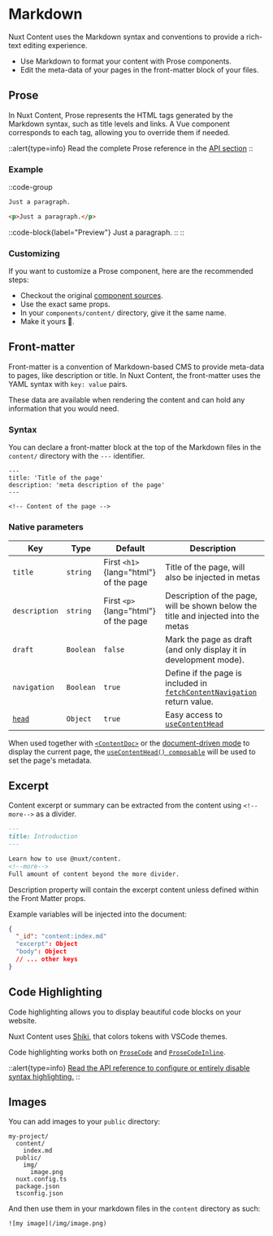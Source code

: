 # Markdown

Nuxt Content uses the Markdown syntax and conventions to provide a rich-text editing experience.

- Use Markdown to format your content with Prose components.
- Edit the meta-data of your pages in the front-matter block of your files.

## Prose

In Nuxt Content, Prose represents the HTML tags generated by the Markdown syntax, such as title levels and links. A Vue component corresponds to each tag, allowing you to override them if needed.

::alert{type=info}
Read the complete Prose reference in the [API section](/api/components/prose)
::

### Example

::code-group

  ```markdown [Markdown]
  Just a paragraph.
  ```

  ```html [Output]
  <p>Just a paragraph.</p>
  ```

  ::code-block{label="Preview"}
  Just a paragraph.
  ::
::

### Customizing

If you want to customize a Prose component, here are the recommended steps:

- Checkout the original [component sources](https://github.com/nuxt/content/tree/main/src/runtime/components/Prose).
- Use the exact same props.
- In your `components/content/` directory, give it the same name.
- Make it yours 🚀.

## Front-matter

Front-matter is a convention of Markdown-based CMS to provide meta-data to pages, like description or title. In Nuxt Content, the front-matter uses the YAML syntax with `key: value` pairs.

These data are available when rendering the content and can hold any information that you would need.

### Syntax

You can declare a front-matter block at the top of the Markdown files in the `content/` directory with the `---` identifier.

```md[content/index.md]
---
title: 'Title of the page'
description: 'meta description of the page'
---

<!-- Content of the page -->
```

### Native parameters

| Key                                         | Type      | Default                               | Description                                                                                              |
| ------------------------------------------- | --------- | ------------------------------------- | -------------------------------------------------------------------------------------------------------- |
| `title`                                     | `string`  | First `<h1>`{lang="html"} of the page | Title of the page, will also be injected in metas                                                        |
| `description`                               | `string`  | First `<p>`{lang="html"} of the page  | Description of the page, will be shown below the title and injected into the metas                       |
| `draft`                                     | `Boolean` | `false`                               | Mark the page as draft (and only display it in development mode).                                        |
| `navigation`                                | `Boolean` | `true`                                | Define if the page is included in [`fetchContentNavigation`](/guide/displaying/navigation) return value. |
| [`head`](/api/composables/use-content-head) | `Object`  | `true`                                | Easy access to [`useContentHead`](/api/composables/use-content-head)                                     |

When used together with [`<ContentDoc>`](/guide/displaying/rendering#contentdoc-) or the [document-driven mode](/guide/writing/document-driven) to display the current page, the [`useContentHead() composable`](/api/composables/use-content-head) will be used to set the page's metadata.


## Excerpt

Content excerpt or summary can be extracted from the content using `<!--more-->` as a divider.

```md
---
title: Introduction
---

Learn how to use @nuxt/content.
<!--more-->
Full amount of content beyond the more divider.
```

Description property will contain the excerpt content unless defined within the Front Matter props.

Example variables will be injected into the document:

```json
{
  "_id": "content:index.md"
  "excerpt": Object
  "body": Object
  // ... other keys
}
```

## Code Highlighting

Code highlighting allows you to display beautiful code blocks on your website.

Nuxt Content uses [Shiki](https://github.com/shikijs/shiki), that colors tokens with VSCode themes.

Code highlighting works both on [`ProseCode`](/api/components/prose#prosecode) and [`ProseCodeInline`](/api/components/prose#prosecodeinline).

::alert{type=info}
[Read the API reference to configure or entirely disable syntax highlighting.](/api/configuration#highlight)
::

## Images

You can add images to your `public` directory:

```
my-project/
  content/
    index.md
  public/
    img/
      image.png
  nuxt.config.ts
  package.json
  tsconfig.json
```

And then use them in your markdown files in the `content` directory as such:

```md[content/index.md]
![my image](/img/image.png)
```
